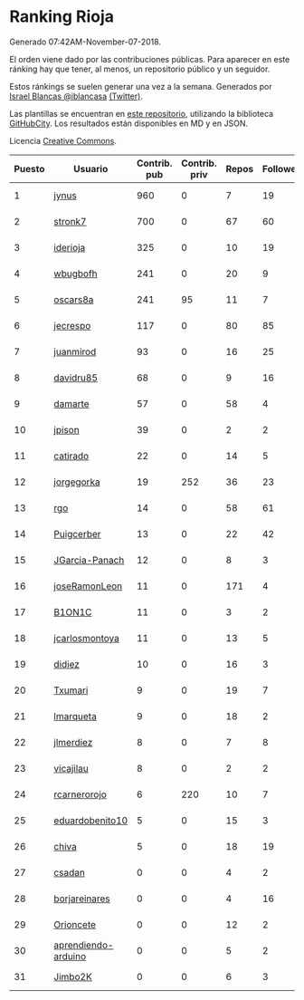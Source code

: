 # Ranking Rioja

Generado 07:42AM-November-07-2018.

El orden viene dado por las contribuciones públicas. Para aparecer en este ránking hay que tener, al menos, un repositorio público y un seguidor.

Estos ránkings se suelen generar una vez a la semana. Generados por [Israel Blancas @iblancasa](https://github.com/iblancasa/) [(Twitter)](https://twitter.com/iblancasa).

Las plantillas se encuentran en [este repositorio](https://github.com/iblancasa/GH-Spanish-Ranking), utilizando la biblioteca [GitHubCity](https://github.com/iblancasa/GitHubCity). Los resultados están disponibles en MD y en JSON.

Licencia [Creative Commons](https://creativecommons.org/licenses/by/4.0/).

| Puesto   |  Usuario  | Contrib. pub | Contrib. priv |Repos| Followers | Desde |  Avatar  |
|----------|-----------|--------------|---------------|-----|-----------|-------|----------|
|1|[jynus](https://github.com/jynus)|960|0|7|19|2014-08-28|![jynus]()|
|2|[stronk7](https://github.com/stronk7)|700|0|67|60|2009-12-14|![stronk7]()|
|3|[iderioja](https://github.com/iderioja)|325|0|10|19|2013-07-25|![iderioja]()|
|4|[wbugbofh](https://github.com/wbugbofh)|241|0|20|9|2013-04-24|![wbugbofh]()|
|5|[oscars8a](https://github.com/oscars8a)|241|95|11|7|2017-11-13|![oscars8a]()|
|6|[jecrespo](https://github.com/jecrespo)|117|0|80|85|2012-03-15|![jecrespo]()|
|7|[juanmirod](https://github.com/juanmirod)|93|0|16|25|2013-02-27|![juanmirod]()|
|8|[davidru85](https://github.com/davidru85)|68|0|9|16|2010-11-08|![davidru85]()|
|9|[damarte](https://github.com/damarte)|57|0|58|4|2013-04-30|![damarte]()|
|10|[jpison](https://github.com/jpison)|39|0|2|2|2013-12-02|![jpison]()|
|11|[catirado](https://github.com/catirado)|22|0|14|5|2010-08-04|![catirado]()|
|12|[jorgegorka](https://github.com/jorgegorka)|19|252|36|23|2008-05-07|![jorgegorka]()|
|13|[rgo](https://github.com/rgo)|14|0|58|61|2009-01-16|![rgo]()|
|14|[Puigcerber](https://github.com/Puigcerber)|13|0|22|42|2011-06-22|![Puigcerber]()|
|15|[JGarcia-Panach](https://github.com/JGarcia-Panach)|12|0|8|3|2015-07-08|![JGarcia-Panach]()|
|16|[joseRamonLeon](https://github.com/joseRamonLeon)|11|0|171|4|2012-04-26|![joseRamonLeon]()|
|17|[B1ON1C](https://github.com/B1ON1C)|11|0|3|2|2017-05-23|![B1ON1C]()|
|18|[jcarlosmontoya](https://github.com/jcarlosmontoya)|11|0|13|5|2014-05-23|![jcarlosmontoya]()|
|19|[didiez](https://github.com/didiez)|10|0|16|3|2011-02-22|![didiez]()|
|20|[Txumari](https://github.com/Txumari)|9|0|19|7|2010-09-16|![Txumari]()|
|21|[lmarqueta](https://github.com/lmarqueta)|9|0|18|2|2015-09-17|![lmarqueta]()|
|22|[jlmerdiez](https://github.com/jlmerdiez)|8|0|7|8|2014-01-24|![jlmerdiez]()|
|23|[vicajilau](https://github.com/vicajilau)|8|0|2|2|2017-12-01|![vicajilau]()|
|24|[rcarnerorojo](https://github.com/rcarnerorojo)|6|220|10|7|2014-04-17|![rcarnerorojo]()|
|25|[eduardobenito10](https://github.com/eduardobenito10)|5|0|15|3|2011-09-06|![eduardobenito10]()|
|26|[chiva](https://github.com/chiva)|5|0|18|19|2010-06-15|![chiva]()|
|27|[csadan](https://github.com/csadan)|0|0|4|2|2014-01-21|![csadan]()|
|28|[borjareinares](https://github.com/borjareinares)|0|0|4|16|2011-01-26|![borjareinares]()|
|29|[Orioncete](https://github.com/Orioncete)|0|0|12|2|2016-03-12|![Orioncete]()|
|30|[aprendiendo-arduino](https://github.com/aprendiendo-arduino)|0|0|5|2|2016-09-02|![aprendiendo-arduino]()|
|31|[Jimbo2K](https://github.com/Jimbo2K)|0|0|6|3|2016-03-15|![Jimbo2K]()|
